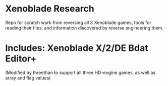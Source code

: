 # Xenoblade Research

Repo for scratch work from reversing all 3 Xenoblade games, tools for reading their files, and information discovered by reverse engineering them.

# Includes: Xenoblade X/2/DE Bdat Editor+
(Modified by threethan to support all three HD-engine games, as well as array and flag values)
